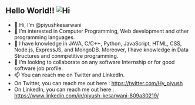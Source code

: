 **Hello World!!** ![Hi](https://user-images.githubusercontent.com/99383186/210930406-487c21b6-05c2-4dec-bd63-cd716e6abe93.gif)
----------------------------------------------------------------------------------------------------------------------------------------------------------------

- 👋 Hi, I’m @piyushkesarwani
- 👀 I’m interested in Computer Programming, Web development and other programming languages.
- 🌱 I have knowledge in JAVA, C/C++, Python, JavaScript, HTML, CSS, Node.js, ExpressJS, and MongoDB. Moreover, I have knowledge in Data Structures and conmpetitive programming.
- 💞️ I’m looking to collaborate on any software Internship or for good software job profile.
- 📫 You can reach me on Twitter and LinkedIn. 
- On Twitter, you can reach me out here : https://twitter.com/Hy_piyush
- On LinkedIn, you can reach me out here : https://www.linkedin.com/in/piyush-kesarwani-809a30219/

<!---
piyushkesarwani/piyushkesarwani is a ✨ special ✨ repository because its `README.md` (this file) appears on your GitHub profile.
You can click the Preview link to take a look at your changes.
--->
